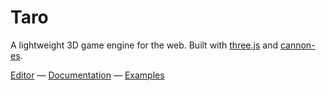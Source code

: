 # Taro

A lightweight 3D game engine for the web. Built with [three.js](https://github.com/mrdoob/three.js/) and [cannon-es](https://github.com/pmndrs/cannon-es).

[Editor](https://www.echou.xyz/taro/editor/) &mdash;
[Documentation](https://www.echou.xyz/taro/docs/#/) &mdash;
[Examples](https://www.echou.xyz/taro/examples/)
